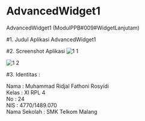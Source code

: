 # AdvancedWidget1
AdvancedWidget1 (ModulPPB#009#WidgetLanjutam)

#1. Judul Aplikasi
AdvancedWidget1

#2. Screenshot Aplikasi
![1 1](https://cloud.githubusercontent.com/assets/21316966/18819984/7ebad904-83c3-11e6-81db-95afb71ac04b.png)

![1 2](https://cloud.githubusercontent.com/assets/21316966/18819999/9adf3b20-83c3-11e6-9207-5d5d7b7e7a1a.png)

#3. Identitas :

Nama : Muhammad Ridjal Fathoni Rosyidi <br>
Kelas : XI RPL 4 <br>
No : 24 <br>
NIS : 4770/1489.070<br>
Nama Sekolah : SMK Telkom Malang<br>
